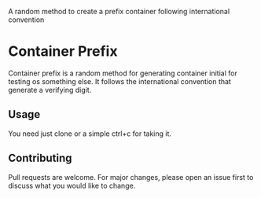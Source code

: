 A random method to create a prefix container following international convention


# Container Prefix

Container prefix is a random method for generating container initial for testing os something else. It follows the international convention that generate a verifying digit.


## Usage

You need just clone or a simple ctrl+c for taking it.

## Contributing
Pull requests are welcome. For major changes, please open an issue first to discuss what you would like to change.
